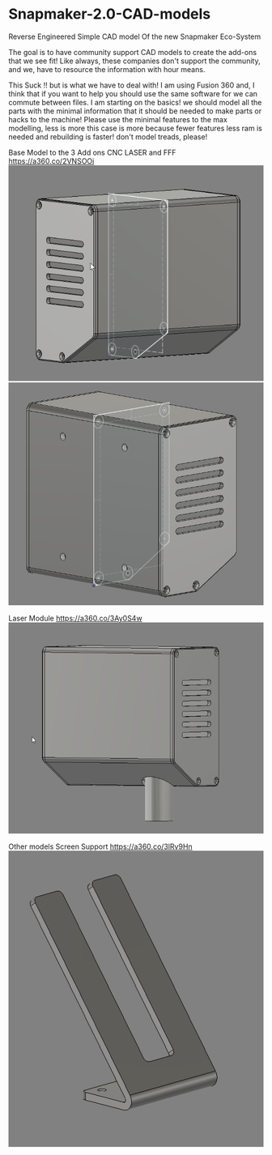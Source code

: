 # Snapmaker-2.0-CAD-models
Reverse Engineered Simple CAD model Of the new Snapmaker Eco-System

The goal is to have community support CAD models to create the add-ons that we see fit!  Like always, these companies don't support the community, and we, have to resource the information with hour means.

This Suck !! but is what we have to deal with!
I am using Fusion 360 and, I think that if you want to help you should use the same software for we can commute between files. 
I am starting on the basics! we should model all the parts with the minimal information that it should be needed to make parts or hacks to the machine!
Please use the minimal features to the max modelling, less is more this case is more because fewer features less ram is needed and rebuilding is faster! don't model treads, please! 

Base Model to the 3 Add ons CNC LASER and FFF
https://a360.co/2VNSOOi
![Base Model](https://github.com/3devangelist/Snapmaker-2.0-CAD-models/blob/main/images/BASE_Model.png) ![Base Model2](https://github.com/3devangelist/Snapmaker-2.0-CAD-models/blob/main/images/BASE_Model_2.png)


Laser Module
https://a360.co/3Ay0S4w
![LAser Module](https://github.com/3devangelist/Snapmaker-2.0-CAD-models/blob/main/images/Laser%20Module.png)



Other models
Screen Support
https://a360.co/3lRv9Hn
![Screen Support](https://github.com/3devangelist/Snapmaker-2.0-CAD-models/blob/main/images/Scren%20Support.png)
